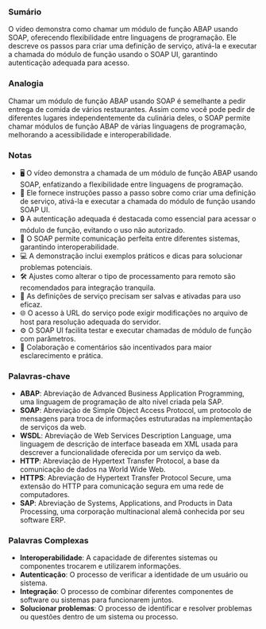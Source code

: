 ### Sumário
O vídeo demonstra como chamar um módulo de função ABAP usando SOAP, oferecendo flexibilidade entre linguagens de programação. Ele descreve os passos para criar uma definição de serviço, ativá-la e executar a chamada do módulo de função usando o SOAP UI, garantindo autenticação adequada para acesso.

### Analogia
Chamar um módulo de função ABAP usando SOAP é semelhante a pedir entrega de comida de vários restaurantes. Assim como você pode pedir de diferentes lugares independentemente da culinária deles, o SOAP permite chamar módulos de função ABAP de várias linguagens de programação, melhorando a acessibilidade e interoperabilidade.

### Notas
- 🖥️ O vídeo demonstra a chamada de um módulo de função ABAP usando SOAP, enfatizando a flexibilidade entre linguagens de programação.
- 🔧 Ele fornece instruções passo a passo sobre como criar uma definição de serviço, ativá-la e executar a chamada do módulo de função usando SOAP UI.
- 🔒 A autenticação adequada é destacada como essencial para acessar o módulo de função, evitando o uso não autorizado.
- 🔄 O SOAP permite comunicação perfeita entre diferentes sistemas, garantindo interoperabilidade.
- 💻 A demonstração inclui exemplos práticos e dicas para solucionar problemas potenciais.
- 🛠️ Ajustes como alterar o tipo de processamento para remoto são recomendados para integração tranquila.
- 📝 As definições de serviço precisam ser salvas e ativadas para uso eficaz.
- 🌐 O acesso à URL do serviço pode exigir modificações no arquivo de host para resolução adequada do servidor.
- ⚙️ O SOAP UI facilita testar e executar chamadas de módulo de função com parâmetros.
- 🤝 Colaboração e comentários são incentivados para maior esclarecimento e prática.

### Palavras-chave
- **ABAP**: Abreviação de Advanced Business Application Programming, uma linguagem de programação de alto nível criada pela SAP.
- **SOAP**: Abreviação de Simple Object Access Protocol, um protocolo de mensagens para troca de informações estruturadas na implementação de serviços da web.
- **WSDL**: Abreviação de Web Services Description Language, uma linguagem de descrição de interface baseada em XML usada para descrever a funcionalidade oferecida por um serviço da web.
- **HTTP**: Abreviação de Hypertext Transfer Protocol, a base da comunicação de dados na World Wide Web.
- **HTTPS**: Abreviação de Hypertext Transfer Protocol Secure, uma extensão do HTTP para comunicação segura em uma rede de computadores.
- **SAP**: Abreviação de Systems, Applications, and Products in Data Processing, uma corporação multinacional alemã conhecida por seu software ERP.

### Palavras Complexas
- **Interoperabilidade**: A capacidade de diferentes sistemas ou componentes trocarem e utilizarem informações.
- **Autenticação**: O processo de verificar a identidade de um usuário ou sistema.
- **Integração**: O processo de combinar diferentes componentes de software ou sistemas para funcionarem juntos.
- **Solucionar problemas**: O processo de identificar e resolver problemas ou questões dentro de um sistema ou processo.

